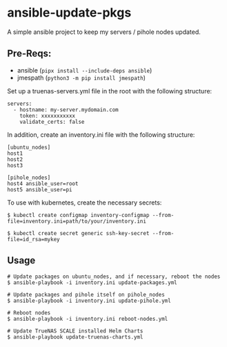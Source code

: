 # ansible-update-pkgs

A simple ansible project to keep my servers / pihole nodes updated.


## Pre-Reqs:

 - ansible (`pipx install --include-deps ansible`)
 - jmespath (`python3 -m pip install jmespath`)


Set up a truenas-servers.yml file in the root with the following structure:

```
servers:
  - hostname: my-server.mydomain.com
    token: xxxxxxxxxxx
    validate_certs: false
```

In addition, create an inventory.ini file with the following structure:

```
[ubuntu_nodes]
host1
host2
host3

[pihole_nodes]
host4 ansible_user=root
host5 ansible_user=pi
```


To use with kubernetes, create the necessary secrets:

```
$ kubectl create configmap inventory-configmap --from-file=inventory.ini=path/to/your/inventory.ini

$ kubectl create secret generic ssh-key-secret --from-file=id_rsa=mykey
```

## Usage

```
# Update packages on ubuntu_nodes, and if necessary, reboot the nodes
$ ansible-playbook -i inventory.ini update-packages.yml

# Update packages and pihole itself on pihole_nodes
$ ansible-playbook -i inventory.ini update-pihole.yml

# Reboot nodes
$ ansible-playbook -i inventory.ini reboot-nodes.yml

# Update TrueNAS SCALE installed Helm Charts
$ ansible-playbook update-truenas-charts.yml
```